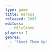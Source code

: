 ```yaml
---
type: game
title: Karous
released: 2007
editors: 
  - MileStone
players: 1
genres:
  - 'Shoot Them Up'
---
```

